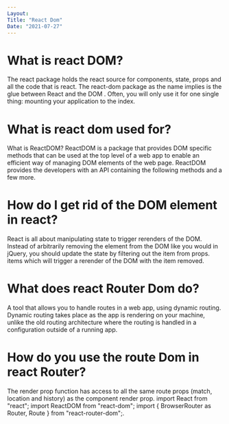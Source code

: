 ```yaml
---
Layout:
Title: "React Dom"
Date: "2021-07-27"
---
```


# What is react DOM?

The react package holds the react source for components, state, props and all the code that is react. The react-dom package as the name implies is the glue between React and the DOM . Often, you will only use it for one single thing: mounting your application to the index.

# What is react dom used for?

What is ReactDOM? ReactDOM is a package that provides DOM specific methods that can be used at the top level of a web app to enable an efficient way of managing DOM elements of the web page. ReactDOM provides the developers with an API containing the following methods and a few more.

# How do I get rid of the DOM element in react?

React is all about manipulating state to trigger rerenders of the DOM. Instead of arbitrarily removing the element from the DOM like you would in jQuery, you should update the state by filtering out the item from props. items which will trigger a rerender of the DOM with the item removed.

# What does react Router Dom do?

A tool that allows you to handle routes in a web app, using dynamic routing. Dynamic routing takes place as the app is rendering on your machine, unlike the old routing architecture where the routing is handled in a configuration outside of a running app.

# How do you use the route Dom in react Router?

The render prop function has access to all the same route props (match, location and history) as the component render prop. 
import React from "react"; 
import ReactDOM from "react-dom";
 import { BrowserRouter as Router, Route } from "react-router-dom";.